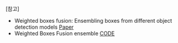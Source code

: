







[참고]  
- Weighted boxes fusion: Ensembling boxes from different object detection models [Paper](https://arxiv.org/pdf/1910.13302.pdf)
- Weighted Boxes Fusion ensemble [CODE](https://www.kaggle.com/shonenkov/wbf-approach-for-ensemble)
